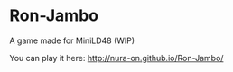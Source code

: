 Ron-Jambo
=========

A game made for MiniLD48 (WIP)

You can play it here: http://nura-on.github.io/Ron-Jambo/
